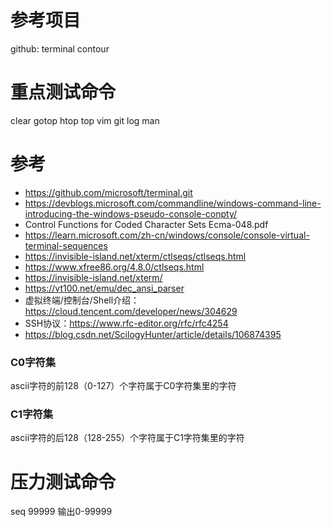 # 参考项目
github:
terminal
contour

# 重点测试命令
clear
gotop
htop
top
vim
git log
man


# 参考
* https://github.com/microsoft/terminal.git  
* https://devblogs.microsoft.com/commandline/windows-command-line-introducing-the-windows-pseudo-console-conpty/  
* Control Functions for Coded Character Sets Ecma-048.pdf  
* https://learn.microsoft.com/zh-cn/windows/console/console-virtual-terminal-sequences  
* https://invisible-island.net/xterm/ctlseqs/ctlseqs.html  
* https://www.xfree86.org/4.8.0/ctlseqs.html  
* https://invisible-island.net/xterm/  
* https://vt100.net/emu/dec_ansi_parser  
* 虚拟终端/控制台/Shell介绍：https://cloud.tencent.com/developer/news/304629  
* SSH协议：https://www.rfc-editor.org/rfc/rfc4254
* https://blog.csdn.net/ScilogyHunter/article/details/106874395


### C0字符集
ascii字符的前128（0-127）个字符属于C0字符集里的字符

### C1字符集
ascii字符的后128（128-255）个字符属于C1字符集里的字符



# 压力测试命令

seq 99999  输出0-99999